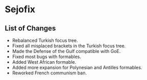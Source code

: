 # Sejofix
## List of Changes
 - Rebalanced Turkish focus tree.
 - Fixed all misplaced brackets in the Turkish focus tree.
 - Made the Defense of the Gulf compatible with GoE.
 - Fixed most bugs with formables.
 - Added West African formable.
 - Added more expansion for Polynesian and Antilles formables.
 - Reworked French communism ban.